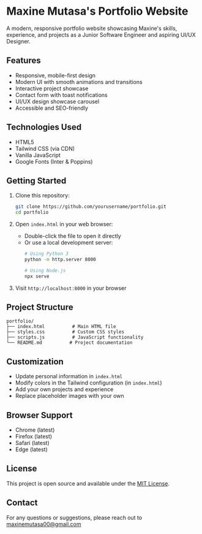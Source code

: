 # Maxine Mutasa's Portfolio Website

A modern, responsive portfolio website showcasing Maxine's skills, experience, and projects as a Junior Software Engineer and aspiring UI/UX Designer.

## Features

- Responsive, mobile-first design
- Modern UI with smooth animations and transitions
- Interactive project showcase
- Contact form with toast notifications
- UI/UX design showcase carousel
- Accessible and SEO-friendly

## Technologies Used

- HTML5
- Tailwind CSS (via CDN)
- Vanilla JavaScript
- Google Fonts (Inter & Poppins)

## Getting Started

1. Clone this repository:
   ```bash
   git clone https://github.com/yourusername/portfolio.git
   cd portfolio
   ```

2. Open `index.html` in your web browser:
   - Double-click the file to open it directly
   - Or use a local development server:
     ```bash
     # Using Python 3
     python -m http.server 8000
     
     # Using Node.js
     npx serve
     ```

3. Visit `http://localhost:8000` in your browser

## Project Structure

```
portfolio/
├── index.html          # Main HTML file
├── styles.css          # Custom CSS styles
├── scripts.js          # JavaScript functionality
└── README.md          # Project documentation
```

## Customization

- Update personal information in `index.html`
- Modify colors in the Tailwind configuration (in `index.html`)
- Add your own projects and experience
- Replace placeholder images with your own

## Browser Support

- Chrome (latest)
- Firefox (latest)
- Safari (latest)
- Edge (latest)

## License

This project is open source and available under the [MIT License](LICENSE).

## Contact

For any questions or suggestions, please reach out to maxinemutasa00@gmail.com
